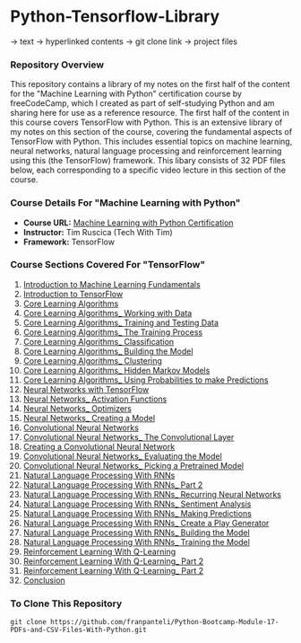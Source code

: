 # Python-Tensorflow-Library
-> text
-> hyperlinked contents
-> git clone link 
-> project files
### Repository Overview 

This repository contains a library of my notes on the first half of the content for the "Machine Learning with Python" certification course by freeCodeCamp, which I created as part of self-studying Python and am sharing here for use as a reference resource. The first half of the content in this course covers TensorFlow with Python. This is an extensive library of my notes on this section of the course, covering the fundamental aspects of TensorFlow with Python. This includes essential topics on machine learning, neural networks, natural language processing and reinforcement learning using this (the TensorFlow) framework. This libary consists of 32 PDF files below, each corresponding to a specific video lecture in this section of the course. 

### Course Details For "Machine Learning with Python"
- **Course URL:** [Machine Learning with Python Certification](https://www.freecodecamp.org/learn/machine-learning-with-python/#tensorflow)
- **Instructor:** Tim Ruscica (Tech With Tim)
- **Framework:** TensorFlow
  
### Course Sections Covered For "TensorFlow"
1. [Introduction to Machine Learning Fundamentals](https://github.com/franpanteli/Python-TensorFlow-Library/blob/main/Python-TensorFlow-Library/1%20of%2032%20Introduction_%20Machine%20Learning%20Fundamentals.pdf)
2. [Introduction to TensorFlow](https://github.com/franpanteli/Python-TensorFlow-Library/blob/main/Python-TensorFlow-Library/2%20of%2032%20Introduction%20to%20TensorFlow.pdf)
3. [Core Learning Algorithms](https://github.com/franpanteli/Python-TensorFlow-Library/blob/main/Python-TensorFlow-Library/3%20of%2032%20Core%20Learning%20Algorithms.pdf)
4. [Core Learning Algorithms_ Working with Data](https://github.com/franpanteli/Python-TensorFlow-Library/blob/main/Python-TensorFlow-Library/4%20of%2032%20Core%20Learning%20Algorithms_%20Working%20with%20Data.pdf)
5. [Core Learning Algorithms_ Training and Testing Data](https://github.com/franpanteli/Python-TensorFlow-Library/blob/main/Python-TensorFlow-Library/5%20of%2032%20Core%20Learning%20Algorithms_%20Training%20and%20Testing%20Data.pdf)
6. [Core Learning Algorithms_ The Training Process](https://github.com/franpanteli/Python-TensorFlow-Library/blob/main/Python-TensorFlow-Library/6%20of%2032%20Core%20Learning%20Algorithms_%20The%20Training%20Process.pdf)
7. [Core Learning Algorithms_ Classification](https://github.com/franpanteli/Python-TensorFlow-Library/blob/main/Python-TensorFlow-Library/7%20of%2032%20Core%20Learning%20Algorithms_%20Classification.pdf)
8. [Core Learning Algorithms_ Building the Model](https://github.com/franpanteli/Python-TensorFlow-Library/blob/main/Python-TensorFlow-Library/8%20of%2032%20Core%20Learning%20Algorithms_%20Building%20the%20Model.pdf)
9. [Core Learning Algorithms_ Clustering](https://github.com/franpanteli/Python-TensorFlow-Library/blob/main/Python-TensorFlow-Library/9%20of%2032%20Core%20Learning%20Algorithms_%20Clustering.pdf)
10. [Core Learning Algorithms_ Hidden Markov Models](https://github.com/franpanteli/Python-TensorFlow-Library/blob/main/Python-TensorFlow-Library/10%20of%2032%20Core%20Learning%20Algorithms_%20Hidden%20Markov%20Models.pdf)
11. [Core Learning Algorithms_ Using Probabilities to make Predictions](https://github.com/franpanteli/Python-TensorFlow-Library/blob/main/Python-TensorFlow-Library/11%20of%2032%20Core%20Learning%20Algorithms_%20Using%20Probabilities%20to%20make%20Predictions.pdf)
12. [Neural Networks with TensorFlow](https://github.com/franpanteli/Python-TensorFlow-Library/blob/main/Python-TensorFlow-Library/12%20of%2032%20Neural%20Networks%20with%20TensorFlow.pdf)
13. [Neural Networks_ Activation Functions](https://github.com/franpanteli/Python-TensorFlow-Library/blob/main/Python-TensorFlow-Library/13%20of%2032%20Neural%20Networks_%20Activation%20Functions.pdf)
14. [Neural Networks_ Optimizers](https://github.com/franpanteli/Python-TensorFlow-Library/blob/main/Python-TensorFlow-Library/14%20of%2032%20Neural%20Networks_%20Optimizers.pdf)
15. [Neural Networks_ Creating a Model](https://github.com/franpanteli/Python-TensorFlow-Library/blob/main/Python-TensorFlow-Library/15%20of%2032%20Neural%20Networks_%20Creating%20a%20Model.pdf)
16. [Convolutional Neural Networks](https://github.com/franpanteli/Python-TensorFlow-Library/blob/main/Python-TensorFlow-Library/16%20of%2032%20Convolutional%20Neural%20Networks.pdf)
17. [Convolutional Neural Networks_ The Convolutional Layer](https://github.com/franpanteli/Python-TensorFlow-Library/blob/main/Python-TensorFlow-Library/17%20of%2032%20Convolutional%20Neural%20Networks_%20The%20Convolutional%20Layer.pdf)
18. [Creating a Convolutional Neural Network](https://github.com/franpanteli/Python-TensorFlow-Library/blob/main/Python-TensorFlow-Library/18%20of%2032%20Creating%20a%20Convolutional%20Neural%20Network.pdf)
19. [Convolutional Neural Networks_ Evaluating the Model](https://github.com/franpanteli/Python-TensorFlow-Library/blob/main/Python-TensorFlow-Library/19%20of%2032%20Convolutional%20Neural%20Networks_%20Evaluating%20the%20Model.pdf)
20. [Convolutional Neural Networks_ Picking a Pretrained Model](https://github.com/franpanteli/Python-TensorFlow-Library/blob/main/Python-TensorFlow-Library/20%20of%2032%20Convolutional%20Neural%20Networks_%20Picking%20a%20Pretrained%20Model.pdf)
21. [Natural Language Processing With RNNs](https://github.com/franpanteli/Python-TensorFlow-Library/blob/main/Python-TensorFlow-Library/21%20of%2032%20Natural%20Language%20Processing%20With%20RNNs.pdf)
22. [Natural Language Processing With RNNs_ Part 2](https://github.com/franpanteli/Python-TensorFlow-Library/blob/main/Python-TensorFlow-Library/22%20of%2032%20Natural%20Language%20Processing%20With%20RNNs_%20Part%202.pdf)
23. [Natural Language Processing With RNNs_ Recurring Neural Networks](https://github.com/franpanteli/Python-TensorFlow-Library/blob/main/Python-TensorFlow-Library/23%20of%2032%20Natural%20Language%20Processing%20With%20RNNs_%20Recurring%20Neural%20Networks.pdf)
24. [Natural Language Processing With RNNs_ Sentiment Analysis](https://github.com/franpanteli/Python-TensorFlow-Library/blob/main/Python-TensorFlow-Library/24%20of%2032%20Natural%20Language%20Processing%20With%20RNNs_%20Sentiment%20Analysis%20.pdf)
25. [Natural Language Processing With RNNs_ Making Predictions](https://github.com/franpanteli/Python-TensorFlow-Library/blob/main/Python-TensorFlow-Library/25%20of%2032%20Natural%20Language%20Processing%20With%20RNNs_%20Making%20Predictions.pdf)
26. [Natural Language Processing With RNNs_ Create a Play Generator](https://github.com/franpanteli/Python-TensorFlow-Library/blob/main/Python-TensorFlow-Library/26%20of%2032%20Natural%20Language%20Processing%20With%20RNNs_%20Create%20a%20Play%20Generator.pdf)
27. [Natural Language Processing With RNNs_ Building the Model](https://github.com/franpanteli/Python-TensorFlow-Library/blob/main/Python-TensorFlow-Library/27%20of%2032%20Natural%20Language%20Processing%20With%20RNNs_%20Building%20the%20Model.pdf)
28. [Natural Language Processing With RNNs_ Training the Model](https://github.com/franpanteli/Python-TensorFlow-Library/blob/main/Python-TensorFlow-Library/28%20of%2032%20Natural%20Language%20Processing%20With%20RNNs_%20Training%20the%20Model.pdf)
29. [Reinforcement Learning With Q-Learning](https://github.com/franpanteli/Python-TensorFlow-Library/blob/main/Python-TensorFlow-Library/29%20of%2032%20Reinforcement%20Learning%20With%20Q-Learning.pdf)
30. [Reinforcement Learning With Q-Learning_ Part 2](https://github.com/franpanteli/Python-TensorFlow-Library/blob/main/Python-TensorFlow-Library/30%20of%2032%20Reinforcement%20Learning%20With%20Q-Learning_%20Part%202.pdf)
31. [Reinforcement Learning With Q-Learning_ Part 2](https://github.com/franpanteli/Python-TensorFlow-Library/blob/main/Python-TensorFlow-Library/31%20of%2032%20Reinforcement%20Learning%20With%20Q-Learning_%20Part%202.pdf)
32. [Conclusion](https://github.com/franpanteli/Python-TensorFlow-Library/blob/main/Python-TensorFlow-Library/32%20of%2032%20Conclusion.pdf)

### To Clone This Repository
```
git clone https://github.com/franpanteli/Python-Bootcamp-Module-17-PDFs-and-CSV-Files-With-Python.git
```
